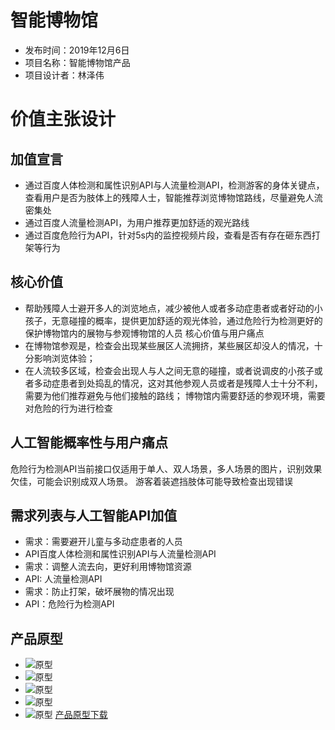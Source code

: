 # 智能博物馆
- 发布时间：2019年12月6日
- 项目名称：智能博物馆产品
- 项目设计者：林泽伟
# 价值主张设计
## 加值宣言
- 通过百度人体检测和属性识别API与人流量检测API，检测游客的身体关键点，查看用户是否为肢体上的残障人士，智能推荐浏览博物馆路线，尽量避免人流密集处
- 通过百度人流量检测API，为用户推荐更加舒适的观光路线
- 通过百度危险行为API，针对5s内的监控视频片段，查看是否有存在砸东西打架等行为
## 核心价值
- 帮助残障人士避开多人的浏览地点，减少被他人或者多动症患者或者好动的小孩子，无意碰撞的概率，提供更加舒适的观光体验，通过危险行为检测更好的保护博物馆内的展物与参观博物馆的人员
核心价值与用户痛点 
- 在博物馆参观是，检查会出现某些展区人流拥挤，某些展区却没人的情况，十分影响浏览体验；
- 在人流较多区域，检查会出现人与人之间无意的碰撞，或者说调皮的小孩子或者多动症患者到处捣乱的情况，这对其他参观人员或者是残障人士十分不利，需要为他们推荐避免与他们接触的路线；
博物馆内需要舒适的参观环境，需要对危险的行为进行检查

## 人工智能概率性与用户痛点
危险行为检测API当前接口仅适用于单人、双人场景，多人场景的图片，识别效果欠佳，可能会识别成双人场景。
游客着装遮挡肢体可能导致检查出现错误

 


 

## 需求列表与人工智能API加值
- 需求：需要避开儿童与多动症患者的人员
 - API百度人体检测和属性识别API与人流量检测API
- 需求：调整人流去向，更好利用博物馆资源
 - API: 人流量检测API
- 需求：防止打架，破坏展物的情况出现
 - API：危险行为检测API
 
 ## 产品原型
 - ![原型](https://github.com/Hinata013/api/blob/master/qqqq.png)
 - ![原型](https://github.com/Hinata013/api/blob/master/2222.png)
 - ![原型](https://github.com/Hinata013/api/blob/master/3333.png)
 - ![原型](https://github.com/Hinata013/api/blob/master/4444.png)
 - ![原型](https://github.com/Hinata013/api/blob/master/5555.png)
[产品原型下载]( https://github.com/Hinata013/17API-/blob/master/%E5%8D%9A%E7%89%A9%E9%A6%86.rp)
 

